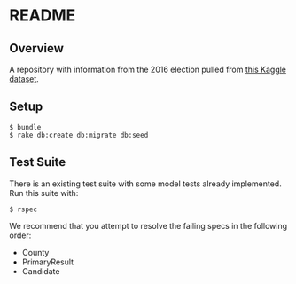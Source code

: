 # README

## Overview

A repository with information from the 2016 election pulled from [this Kaggle dataset](https://www.kaggle.com/benhamner/2016-us-election).

## Setup

```
$ bundle
$ rake db:create db:migrate db:seed
```

## Test Suite

There is an existing test suite with some model tests already implemented. Run this suite with:

```
$ rspec
```

We recommend that you attempt to resolve the failing specs in the following order:

* County
* PrimaryResult
* Candidate
